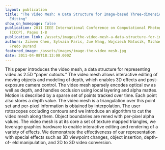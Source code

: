```yaml
---
layout: publication
title: "The Video Mesh: A Data Structure for Image-based Three-dimensional Video
  Editing"
show_on_homepage: false
publication: 2011 IEEE International Conference on Computational Photography
  (ICCP), Pages 1-8
publication_link: /assets/images/the-video-mesh-a-data-structure-for-image-based-three-dimensional-video-editing.pdf
authors: Jiawen Chen, Sylvain Paris, Jue Wang, Wojciech Matusik, Michael Cohen,
  Fredo Durand
featured_image: /assets/images/image-the-video mesh.jpg
date: 2011-04-08T18:13:00.000Z
---
```

This paper introduces the video mesh, a data structure for representing video as 2.5D “paper cutouts.” The video mesh allows interactive editing of moving objects and modeling of depth, which enables 3D effects and post-exposure camera control. The video mesh sparsely encodes optical ow as well as depth, and handles occlusion using local layering and alpha mattes. Motion is described by a sparse set of points tracked over time. Each point also stores a depth value. The video mesh is a triangulation over this point set and per-pixel information is obtained by interpolation. The user rotoscopes occluding contours and we introduce an algorithm to cut the video mesh along them. Object boundaries are rened with per-pixel alpha values. The video mesh is at its core a set of texture mapped triangles, we leverage graphics hardware to enable interactive editing and rendering of a variety of effects. We demonstrate the effectiveness of our representation with special effects such as 3D viewpoint changes, object insertion, depth-of- eld manipulation, and 2D to 3D video conversion.